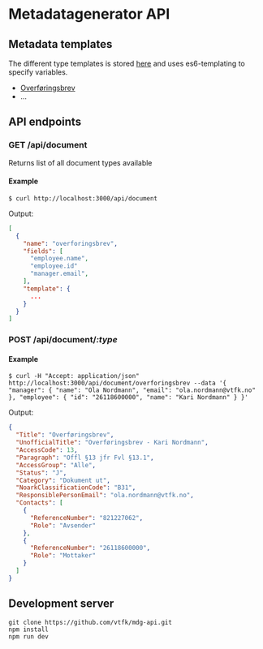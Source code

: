 # Metadatagenerator API

## Metadata templates
The different type templates is stored [here](https://github.com/vtfk/mdg-api/tree/master/lib/data) and uses es6-templating to specify variables.

  - [Overføringsbrev](https://github.com/vtfk/mdg-api/blob/master/lib/data/overforingsbrev.json)
  - ...


## API endpoints

### GET /api/document
Returns list of all document types available

#### Example
```
$ curl http://localhost:3000/api/document
```

Output:
```json
[
  {
    "name": "overforingsbrev",
    "fields": [
      "employee.name",
      "employee.id"
      "manager.email",
    ],
    "template": {
      ...
    }
  }
]
```


### POST /api/document/***:type***

#### Example
```
$ curl -H "Accept: application/json" http://localhost:3000/api/document/overforingsbrev --data '{ "manager": { "name": "Ola Nordmann", "email": "ola.nordmann@vtfk.no" }, "employee": { "id": "26118600000", "name": "Kari Nordmann" } }'
```

Output:
```json
{
  "Title": "Overføringsbrev",
  "UnofficialTitle": "Overføringsbrev - Kari Nordmann",
  "AccessCode": 13,
  "Paragraph": "Offl §13 jfr Fvl §13.1",
  "AccessGroup": "Alle",
  "Status": "J",
  "Category": "Dokument ut",
  "NoarkClassificationCode": "B31",
  "ResponsiblePersonEmail": "ola.nordmann@vtfk.no",
  "Contacts": [
    {
      "ReferenceNumber": "821227062",
      "Role": "Avsender"
    },
    {
      "ReferenceNumber": "26118600000",
      "Role": "Mottaker"
    }
  ]
}
```

## Development server
```
git clone https://github.com/vtfk/mdg-api.git
npm install
npm run dev 
```
